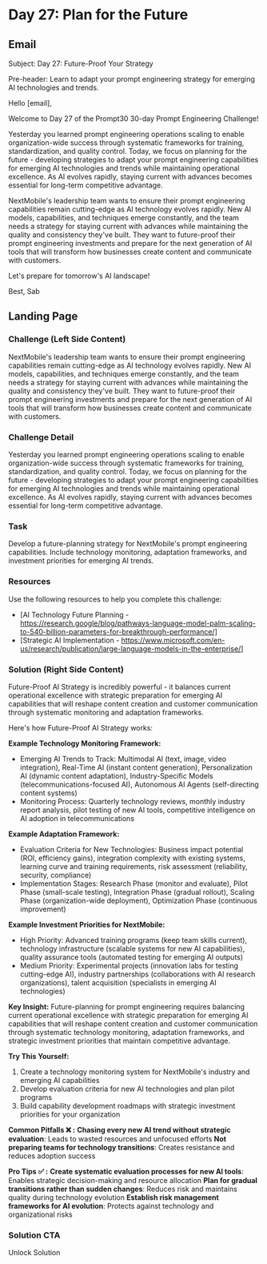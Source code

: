 # Day 27: Plan for the Future

## Email
Subject: Day 27: Future-Proof Your Strategy

Pre-header: Learn to adapt your prompt engineering strategy for emerging AI technologies and trends.

Hello [email],

Welcome to Day 27 of the Prompt30 30-day Prompt Engineering Challenge!

Yesterday you learned prompt engineering operations scaling to enable organization-wide success through systematic frameworks for training, standardization, and quality control. Today, we focus on planning for the future - developing strategies to adapt your prompt engineering capabilities for emerging AI technologies and trends while maintaining operational excellence. As AI evolves rapidly, staying current with advances becomes essential for long-term competitive advantage.

NextMobile's leadership team wants to ensure their prompt engineering capabilities remain cutting-edge as AI technology evolves rapidly. New AI models, capabilities, and techniques emerge constantly, and the team needs a strategy for staying current with advances while maintaining the quality and consistency they've built. They want to future-proof their prompt engineering investments and prepare for the next generation of AI tools that will transform how businesses create content and communicate with customers.

Let's prepare for tomorrow's AI landscape!

Best, Sab

## Landing Page

### Challenge (Left Side Content)
NextMobile's leadership team wants to ensure their prompt engineering capabilities remain cutting-edge as AI technology evolves rapidly. New AI models, capabilities, and techniques emerge constantly, and the team needs a strategy for staying current with advances while maintaining the quality and consistency they've built. They want to future-proof their prompt engineering investments and prepare for the next generation of AI tools that will transform how businesses create content and communicate with customers.

### Challenge Detail
Yesterday you learned prompt engineering operations scaling to enable organization-wide success through systematic frameworks for training, standardization, and quality control. Today, we focus on planning for the future - developing strategies to adapt your prompt engineering capabilities for emerging AI technologies and trends while maintaining operational excellence. As AI evolves rapidly, staying current with advances becomes essential for long-term competitive advantage.

### Task
Develop a future-planning strategy for NextMobile's prompt engineering capabilities. Include technology monitoring, adaptation frameworks, and investment priorities for emerging AI trends.

### Resources
Use the following resources to help you complete this challenge:
- [AI Technology Future Planning - https://research.google/blog/pathways-language-model-palm-scaling-to-540-billion-parameters-for-breakthrough-performance/]
- [Strategic AI Implementation - https://www.microsoft.com/en-us/research/publication/large-language-models-in-the-enterprise/]

### Solution (Right Side Content)
Future-Proof AI Strategy is incredibly powerful - it balances current operational excellence with strategic preparation for emerging AI capabilities that will reshape content creation and customer communication through systematic monitoring and adaptation frameworks.

Here's how Future-Proof AI Strategy works:

**Example Technology Monitoring Framework:**
- Emerging AI Trends to Track: Multimodal AI (text, image, video integration), Real-Time AI (instant content generation), Personalization AI (dynamic content adaptation), Industry-Specific Models (telecommunications-focused AI), Autonomous AI Agents (self-directing content systems)
- Monitoring Process: Quarterly technology reviews, monthly industry report analysis, pilot testing of new AI tools, competitive intelligence on AI adoption in telecommunications

**Example Adaptation Framework:**
- Evaluation Criteria for New Technologies: Business impact potential (ROI, efficiency gains), integration complexity with existing systems, learning curve and training requirements, risk assessment (reliability, security, compliance)
- Implementation Stages: Research Phase (monitor and evaluate), Pilot Phase (small-scale testing), Integration Phase (gradual rollout), Scaling Phase (organization-wide deployment), Optimization Phase (continuous improvement)

**Example Investment Priorities for NextMobile:**
- High Priority: Advanced training programs (keep team skills current), technology infrastructure (scalable systems for new AI capabilities), quality assurance tools (automated testing for emerging AI outputs)
- Medium Priority: Experimental projects (innovation labs for testing cutting-edge AI), industry partnerships (collaborations with AI research organizations), talent acquisition (specialists in emerging AI technologies)

**Key Insight:**
Future-planning for prompt engineering requires balancing current operational excellence with strategic preparation for emerging AI capabilities that will reshape content creation and customer communication through systematic technology monitoring, adaptation frameworks, and strategic investment priorities that maintain competitive advantage.

**Try This Yourself:**
1. Create a technology monitoring system for NextMobile's industry and emerging AI capabilities
2. Develop evaluation criteria for new AI technologies and plan pilot programs
3. Build capability development roadmaps with strategic investment priorities for your organization

**Common Pitfalls ❌ :**
**Chasing every new AI trend without strategic evaluation**: Leads to wasted resources and unfocused efforts
**Not preparing teams for technology transitions**: Creates resistance and reduces adoption success

**Pro Tips ✅ :**
**Create systematic evaluation processes for new AI tools**: Enables strategic decision-making and resource allocation
**Plan for gradual transitions rather than sudden changes**: Reduces risk and maintains quality during technology evolution
**Establish risk management frameworks for AI evolution**: Protects against technology and organizational risks

### Solution CTA
Unlock Solution 